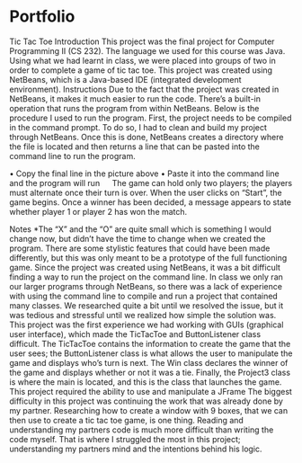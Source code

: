 # Portfolio
Tic Tac Toe
Introduction
This project was the final project for Computer Programming II (CS 232). The language we used for this course was Java. Using what we had learnt in class, we were placed into groups of two in order to complete a game of tic tac toe. This project was created using NetBeans, which is a Java-based IDE (integrated development environment). 
Instructions
Due to the fact that the project was created in NetBeans, it makes it much easier to run the code. There’s a built-in operation that runs the program from within NetBeans. Below is the procedure I used to run the program. First, the project needs to be compiled in the command prompt. To do so, I had to clean and build my project through NetBeans.
Once this is done, NetBeans creates a directory where the file is located and then returns a line that can be pasted into the command line to run the program.  
 

•	Copy the final line in the picture above
•	Paste it into the command line and the program will run
  
The game can hold only two players; the players must alternate once their turn is over. When the user clicks on “Start”, the game begins. Once a winner has been decided, a message appears to state whether player 1 or player 2 has won the match. 

Notes
*The “X” and the “O” are quite small which is something I would change now, but didn’t have the time to change when we created the program. There are some stylistic features that could have been made differently, but this was only meant to be a prototype of the full functioning game.
Since the project was created using NetBeans, it was a bit difficult finding a way to run the project on the command line. In class we only ran our larger programs through NetBeans, so there was a lack of experience with using the command line to compile and run a project that contained many classes. We researched quite a bit until we resolved the issue, but it was tedious and stressful until we realized how simple the solution was. 
This project was the first experience we had working with GUIs (graphical user interface), which made the TicTacToe and ButtonListener class difficult. The TicTacToe contains the information to create the game that the user sees; the ButtonListener class is what allows the user to manipulate the game and displays who’s turn is next. The Win class declares the winner of the game and displays whether or not it was a tie. Finally, the Project3 class is where the main is located, and this is the class that launches the game. 
This project required the ability to use and manipulate a JFrame
The biggest difficulty in this project was continuing the work that was already done by my partner. Researching how to create a window with 9 boxes, that we can then use to create a tic tac toe game, is one thing. Reading and understanding my partners code is much more difficult than writing the code myself. That is where I struggled the most in this project; understanding my partners mind and the intentions behind his logic. 


